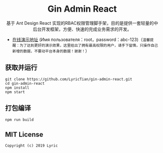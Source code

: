 <h1 align="center">Gin Admin React</h1>

<div align="center">
 基于 Ant Design React 实现的RBAC权限管理脚手架，目的是提供一套轻量的中后台开发框架，方便、快速的完成业务需求的开发。
<br/>

</div>

- [在线演示地址](https://demo.tiannianshou.com) (Имя пользователя：root，password：abc-123)（`温馨提醒：为了达到更好的演示效果，这里给出了拥有最高权限的用户，请手下留情，只操作自己新增的数据，不要动平台本身的数据！谢谢！`）

## 获取并运行

```
git clone https://github.com/LyricTian/gin-admin-react.git
cd gin-admin-react
npm install
npm start
```

## 打包编译

```
npm run build
```

## MIT License

    Copyright (c) 2019 Lyric
    

